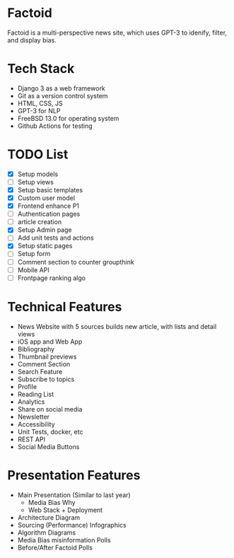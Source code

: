# Factoid
Factoid is a multi-perspective news site, which uses GPT-3 to idenify, filter, and display bias.

# Tech Stack
- Django 3 as a web framework
- Git as a version control system
- HTML, CSS, JS
- GPT-3 for NLP
- FreeBSD 13.0 for operating system
- Github Actions for testing

# TODO List
- [X] Setup models
- [ ] Setup views
- [X] Setup basic templates
- [X] Custom user model
- [x] Frontend enhance P1
- [ ] Authentication pages
- [ ] article creation
- [X] Setup Admin page
- [ ] Add unit tests and actions
- [X] Setup static pages
- [ ] Setup form
- [ ] Comment section to counter groupthink
- [ ] Mobile API
- [ ] Frontpage ranking algo

# Technical Features
- News Website with 5 sources builds new article, with lists and detail views
- iOS app and Web App
- Bibliography
- Thumbnail previews
- Comment Section
- Search Feature
- Subscribe to topics
- Profile
- Reading List
- Analytics
- Share on social media
- Newsletter
- Accessibility
- Unit Tests, docker, etc
- REST API
- Social Media Buttons

# Presentation Features
- Main Presentation (Similar to last year)
    - Media Bias Why
    - Web Stack + Deployment
- Architecture Diagram
- Sourcing (Performance) Infographics
- Algorithm Diagrams
- Media Bias misinformation Polls
- Before/After Factoid Polls
